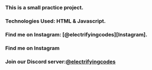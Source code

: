### This is a small practice project.

### Technologies Used: HTML & Javascript.

### Find me on Instagram: [@electrifyingcodes][Instagram].
### Find me on Instagram
### Join our Discord server:[@electrifyingcodes][discord]

[Instgram]: https://www.instagram.com/electrifying_codes
[discord]: htt
